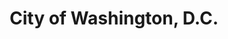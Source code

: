 ---
title: City of Washington, D.C.
state: District Of Columbia
description: The data is supplied by the City of Washington, D.C..
logo: https://upload.wikimedia.org/wikipedia/commons/thumb/1/1f/Seal_of_the_District_of_Columbia.svg/200px-Seal_of_the_District_of_Columbia.svg.png
---